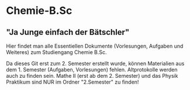 # Chemie-B.Sc
"Ja Junge einfach der Bätschler"
--------------------------------

Hier findet man alle Essentiellen Dokumente (Vorlesungen, Aufgaben und Weiteres) zum Studiengang Chemie B.Sc.

Da dieses Git erst zum 2. Semester erstellt wurde, können Materialien aus dem 1. Semester (Aufgaben, Vorlesungen) fehlen.
Altprotokolle werden auch zu finden sein. 
Mathe II (erst ab dem 2. Semester) und das Physik Praktikum sind NUR im Ordner "2.Semester" zu finden!
